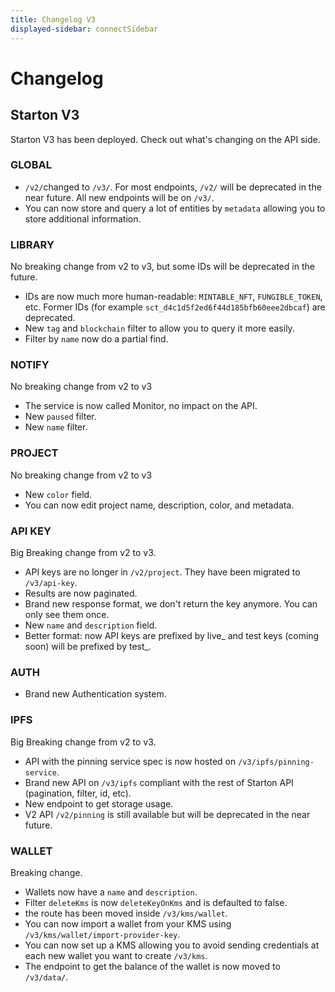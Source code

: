 ```yaml
---
title: Changelog V3
displayed-sidebar: connectSidebar
---
```


# Changelog

## Starton V3

Starton V3 has been deployed. Check out what's changing on the API side.

### GLOBAL

- `/v2/`changed to `/v3/`. For most endpoints, `/v2/` will be deprecated in the near future. All new endpoints will be on `/v3/`.
- You can now store and query a lot of entities by `metadata` allowing you to store additional information.

### LIBRARY

No breaking change from v2 to v3, but some IDs will be deprecated in the future.

- IDs are now much more human-readable: `MINTABLE_NFT`, `FUNGIBLE_TOKEN`, etc. Former IDs (for example `sct_d4c1d5f2ed6f44d185bfb60eee2dbcaf`) are deprecated.
- New `tag` and `blockchain` filter to allow you to query it more easily.
- Filter by `name` now do a partial find.

### NOTIFY

No breaking change from v2 to v3

- The service is now called Monitor, no impact on the API.
- New `paused` filter.
- New `name` filter.

### PROJECT

No breaking change from v2 to v3

- New `color` field.
- You can now edit project name, description, color, and metadata.

### API KEY

Big Breaking change from v2 to v3.

- API keys are no longer in `/v2/project`. They have been migrated to `/v3/api-key`.
- Results are now paginated.
- Brand new response format, we don't return the key anymore. You can only see them once.
- New `name` and `description` field.
- Better format: now API keys are prefixed by live_ and test keys (coming soon) will be prefixed by test_.

### AUTH

- Brand new Authentication system.

### IPFS

Big Breaking change from v2 to v3.

- API with the pinning service spec is now hosted on `/v3/ipfs/pinning-service`.
- Brand new API on `/v3/ipfs` compliant with the rest of Starton API (pagination, filter, id, etc).
- New endpoint to get storage usage.
- V2 API `/v2/pinning` is still available but will be deprecated in the near future.

### WALLET

Breaking change.

- Wallets now have a `name` and `description`.
- Filter `deleteKms` is now `deleteKeyOnKms` and is defaulted to false.
- the route has been moved inside `/v3/kms/wallet`.
- You can now import a wallet from your KMS using `/v3/kms/wallet/import-provider-key`.
- You can now set up a KMS allowing you to avoid sending credentials at each new wallet you want to create `/v3/kms`.
- The endpoint to get the balance of the wallet is now moved to `/v3/data/`.
